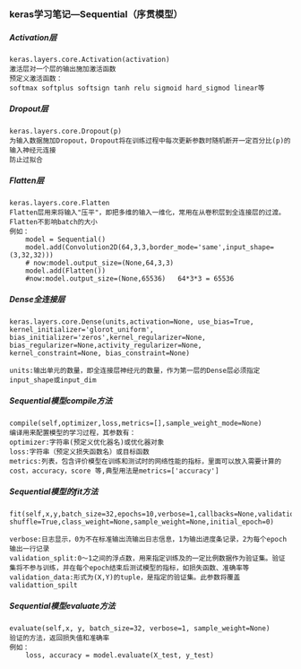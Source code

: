 ### keras学习笔记—Sequential（序贯模型）
##### Activation层
    keras.layers.core.Activation(activation)
    激活层对一个层的输出施加激活函数
    预定义激活函数：
    softmax softplus softsign tanh relu sigmoid hard_sigmod linear等
    
##### Dropout层
    keras.layers.core.Dropout(p)   
    为输入数据施加Dropout，Dropout将在训练过程中每次更新参数时随机断开一定百分比(p)的输入神经元连接
    防止过拟合

##### Flatten层
    keras.layers.core.Flatten
    Flatten层用来将输入"压平"，即把多维的输入一维化，常用在从卷积层到全连接层的过渡。
    Flatten不影响batch的大小
    例如：
        model = Sequential()
        model.add(Convolution2D(64,3,3,border_mode='same',input_shape=(3,32,32)))
        # now:model.output_size=(None,64,3,3)
        model.add(Flatten())
        #now:model.output_size=(None,65536)   64*3*3 = 65536
    
##### Dense全连接层
    keras.layers.core.Dense(units,activation=None, use_bias=True, kernel_initializer='glorot_uniform',
    bias_initializer='zeros',kernel_regularizer=None, bias_regularizer=None,activity_regularizer=None, 
    kernel_constraint=None, bias_constraint=None)
    
    units:输出单元的数量，即全连接层神经元的数量，作为第一层的Dense层必须指定input_shape或input_dim
    
##### Sequential模型compile方法
    compile(self,optimizer,loss,metrics=[],sample_weight_mode=None)
    编译用来配置模型的学习过程，其参数有：
    optimizer:字符串(预定义优化器名)或优化器对象
    loss:字符串（预定义损失函数名）或目标函数
    metrics:列表，包含评价模型在训练和测试时的网络性能的指标，里面可以放入需要计算的 cost，accuracy，score 等,典型用法是metrics=['accuracy']
    
##### Sequential模型的fit方法
    fit(self,x,y,batch_size=32,epochs=10,verbose=1,callbacks=None,validation_split=0.0,validation_data=None,
    shuffle=True,class_weight=None,sample_weight=None,initial_epoch=0)
    
    verbose:日志显示，0为不在标准输出流输出日志信息，1为输出进度条记录，2为每个epoch输出一行记录
    validation_split:0～1之间的浮点数，用来指定训练及的一定比例数据作为验证集。验证集将不参与训练，并在每个epoch结束后测试模型的指标，如损失函数、准确率等
    validation_data:形式为(X,Y)的tuple，是指定的验证集。此参数将覆盖validattion_spilt
   
##### Sequential模型evaluate方法
    evaluate(self,x, y, batch_size=32, verbose=1, sample_weight=None)
    验证的方法，返回损失值和准确率
    例如：
        loss, accuracy = model.evaluate(X_test, y_test) 